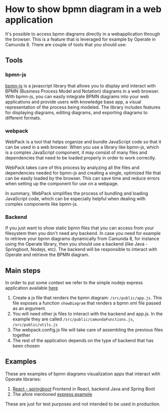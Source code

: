 # How to show bpmn diagram in a web application

It's possible to access bpmn diagrams directly in a webapplication through the browser. This is a feature that is leveraged for example by Operate in Camunda 8.
There are couple of tools that you should use:

## Tools

### bpmn-js

[bpmn-js](https://github.com/bpmn-io/bpmn-js) is a javascript library that allows you to display and interact with BPMN (Business Process Model and Notation) diagrams in a web browser.
With bpmn-js, you can easily integrate BPMN diagrams into your web applications and provide users with knowledge base app, a visual representation of the process being modeled. The library includes features for displaying diagrams, editing diagrams, and exporting diagrams to different formats.

### webpack

WebPack is a tool that helps organize and bundle JavaScript code so that it can be used in a web browser. When you use a library like bpmn-js, which is a complex JavaScript component, it may consist of many files and dependencies that need to be loaded properly in order to work correctly.

WebPack takes care of this process by analyzing all the files and dependencies needed for bpmn-js and creating a single, optimized file that can be easily loaded by the browser. This can save time and reduce errors when setting up the component for use on a webpage.

In summary, WebPack simplifies the process of bundling and loading JavaScript code, which can be especially helpful when dealing with complex components like bpmn-js.

### Backend

If you just want to show static bpmn files that you can access from your filesystem then you don't need any backend.
In case you need for example to retrieve your bpmn diagrams dynamically from Camunda 8, for instance using the Operate library, then you should use a backend (like Java - Springboot, Nodejs, etc). The backend will be responsible to interact with Operate and retrieve the BPMN diagram.

## Main steps

In order to put some context we refer to the simple nodejs express application available [here](https://github.com/ecuriotto/basicOperateExpressWebApplication)

1. Create a js file that renders the bpmn diagram: `/src/public/app.js`.
   This file exposes a function `showDiagram` that renders a bpmn xml file passed as an argument.
2. You will need other js files to interact with the backend and app.js. In the example they are called `/src/public/camundaFunctions.js`, `/src/public/utils.js`
3. The webpack.config.js file will take care of assembling the previous files together
4. The rest of the application depends on the type of backend that has been chosen

## Examples

These are examples of bpmn diagrams visualization apps that interact with Operate libraries:

1. [React - springboot](https://github.com/camunda-community-hub/camunda-custom-operation-tools)
   Frontend in React, backend Java and Spring Boot
2. The afore mentioned [express example](https://github.com/ecuriotto/basicOperateExpressWebApplication)

These are just for test purposes and not intended to be used in production.
